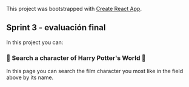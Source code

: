This project was bootstrapped with [Create React App](https://github.com/facebook/create-react-app).

## Sprint 3 - evaluación final

In this project you can:

### 🔎 Search a character of Harry Potter's World 🔎

In this page you can search the film character you most like in the field above by its name.